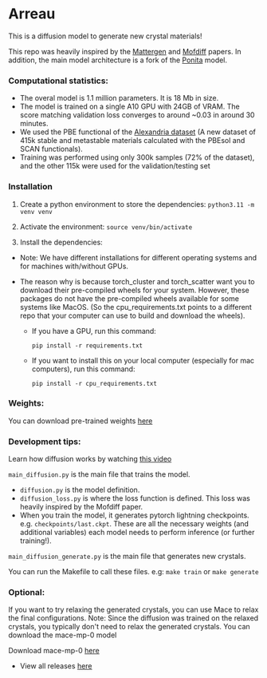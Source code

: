 # Arreau

This is a diffusion model to generate new crystal materials!

This repo was heavily inspired by the [Mattergen](https://arxiv.org/pdf/2312.03687.pdf) and [Mofdiff](https://arxiv.org/pdf/2310.10732.pdf) papers. In addition, the main model architecture is a fork of the [Ponita](https://github.com/ebekkers/ponita/) model.

### Computational statistics:
- The overal model is 1.1 million parameters. It is 18 Mb in size.
- The model is trained on a single A10 GPU with 24GB of VRAM. The score matching validation loss converges to around ~0.03 in around 30 minutes.
- We used the PBE functional of the [Alexandria dataset](https://archive.materialscloud.org/record/2023.71) (A new dataset of 415k stable and metastable materials calculated with the PBEsol and SCAN functionals).
- Training was performed using only 300k samples (72% of the dataset), and the other 115k were used for the validation/testing set

### Installation

1. Create a python environment to store the dependencies:
`python3.11 -m venv venv`

2. Activate the environment:
`source venv/bin/activate`

3. Install the dependencies:
- Note: We have different installations for different operating systems and for machines with/without GPUs.
- The reason why is because torch_cluster and torch_scatter want you to download their pre-compiled wheels for your system. However, these packages do not have the pre-compiled wheels available for some systems like MacOS. (So the cpu_requirements.txt points to a different repo that your computer can use to build and download the wheels).

    - If you have a GPU, run this command:
        ```
        pip install -r requirements.txt
        ```

    - If you want to install this on your local computer (especially for mac computers), run this command:
        ```
        pip install -r cpu_requirements.txt
        ```

### Weights:

You can download pre-trained weights [here](https://drive.google.com/drive/folders/1y84gdxGfzeN-RU8DyVpPvCXop7Xf5slu)


### Development tips:
Learn how diffusion works by watching [this video](https://www.youtube.com/watch?v=wMmqCMwuM2Q)

`main_diffusion.py` is the main file that trains the model.
- `diffusion.py` is the model definition.
- `diffusion_loss.py` is where the loss function is defined. This loss was heavily inspired by the Mofdiff paper.
- When you train the model, it generates pytorch lightning checkpoints. e.g. `checkpoints/last.ckpt`. These are all the necessary weights (and additional variables) each model needs to perform inference (or further training!).

`main_diffusion_generate.py` is the main file that generates new crystals.

You can run the Makefile to call these files.
e.g: `make train` or `make generate`

### Optional:

If you want to try relaxing the generated crystals, you can use Mace to relax the final configurations.
Note: Since the diffusion was trained on the relaxed crystals, you typically don't need to relax the generated crystals.
You can download the mace-mp-0 model

Download mace-mp-0 [here](https://github.com/ACEsuit/mace-mp/releases/download/mace_mp_0/2024-01-07-mace-128-L2_epoch-199.model)
- View all releases [here](https://github.com/ACEsuit/mace-mp/releases/tag/mace_mp_0)